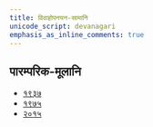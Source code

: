 ```yaml
---
title: विवाहोपनयन-सामानि 
unicode_script: devanagari  
emphasis_as_inline_comments: true
---   
```


## पारम्परिक-मूलानि

- [१९३७](https://archive.org/stream/sAmaveda-jaiminIya-paravastu-paramparA-docs/sAmaveda-paravastu-1937#mode/1up)
- [१९७५](https://archive.org/stream/sAmaveda-jaiminIya-paravastu-paramparA-docs/sAmaveda-paravastu-1975#mode/2up)
- [२०१५](https://archive.org/stream/sAmaveda-jaiminIya-paravastu-paramparA-docs/VIVAAHA%20UPANAYANA%20SAAMAANI#page/n3/mode/2up)

<div class="js_include" url="../../misc-devas/paravastu-saama/sadasaspatim.md"  newLevelForH1="2" includeTitle="true"> </div>
<div class="js_include" url="../../indra/paravastu-saama/gauShUktam.md"  newLevelForH1="2" includeTitle="true"> </div>  
<div class="js_include" url="../../indra/paravastu-saama/Ashva-sUktam.md"  newLevelForH1="2" includeTitle="true"> </div>  
<div class="js_include" url="../../indra/paravastu-saama/vAmadevyam.md"  newLevelForH1="2" includeTitle="true"> </div>  
<div class="js_include" url="../../indra/paravastu-saama/piba-somam.md"  newLevelForH1="2" includeTitle="true"> </div>  
<div class="js_include" url="../../agni/paravastu-saama/yadvA.md"  newLevelForH1="2" includeTitle="true"> </div>  
<div class="js_include" url="../../agni/paravastu-saama/IDiShva.md"  newLevelForH1="2" includeTitle="true"> </div>  
<div class="js_include" url="../../soma/paravastu-saama/pavamAna.md"  newLevelForH1="2" includeTitle="true"> </div>  
<div class="js_include" url="../../indra/paravastu-saama/archata-prArchata.md"  newLevelForH1="2" includeTitle="true"> </div>  
<div class="js_include" url="../../agni/paravastu-saama/barhiShIyam.md"  newLevelForH1="2" includeTitle="true"> </div>  
<div class="js_include" url="../../indra/paravastu-saama/mArgIyavam.md"  newLevelForH1="2" includeTitle="true"> </div>  
<div class="js_include" url="../../indra/paravastu-saama/krosham.md"  newLevelForH1="2" includeTitle="true"> </div>  
<div class="js_include" url="../../soma/paravastu-saama/uchchA-te.md"  newLevelForH1="2" includeTitle="true"> </div>  
<div class="js_include" url="../../indra/paravastu-saama/tava-tyan-naryam.md"  newLevelForH1="2" includeTitle="true"> </div>  
<div class="js_include" url="../../soma/paravastu-saama/eShasya-dhArayA.md"  newLevelForH1="2" includeTitle="true"> </div>  
<div class="js_include" url="../../misc-devas/paravastu-saama/Aruhan.md"  newLevelForH1="2" includeTitle="true"> </div>  
<div class="js_include" url="../../misc-devas/paravastu-saama/madhushchunidhanam.md"  newLevelForH1="2" includeTitle="true"> </div>  
<div class="js_include" url="../../soma/paravastu-saama/sampA.md"  newLevelForH1="2" includeTitle="true"> </div>  
<div class="js_include" url="../../indra/paravastu-saama/anjo-vairUpam.md"  newLevelForH1="2" includeTitle="true"> </div>  
<div class="js_include" url="../../indra/paravastu-saama/indran-naro-nishvaset.md"  newLevelForH1="2" includeTitle="true"> </div>  
<div class="js_include" url="../../indra/paravastu-saama/yajjAyathAH.md"  newLevelForH1="2" includeTitle="true"> </div>  
<div class="js_include" url="../../misc-devas/paravastu-saama/vAchovratam.md"  newLevelForH1="2" includeTitle="true"> </div>  
<div class="js_include" url="../../misc-devas/paravastu-saama/unnayAmi.md"  newLevelForH1="2" includeTitle="true"> </div>  
<div class="js_include" url="../../agni/paravastu-saama/namas-te-agne.md"  newLevelForH1="2" includeTitle="true"> </div>  
<div class="js_include" url="../../indra/paravastu-saama/archantyarkam.md"  newLevelForH1="2" includeTitle="true"> </div>  
<div class="js_include" url="../../indra/paravastu-saama/vAstoShpate.md"  newLevelForH1="2" includeTitle="true"> </div>  
